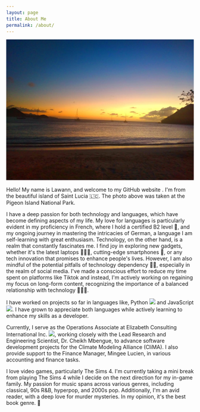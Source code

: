 ```yaml
---
layout: page
title: About Me
permalink: /about/
---
```


!["Sunset picture at Pigeon Island."](/img/view.jpeg)

Hello! My name is Lawann, and welcome to my GitHub website . I'm from the beautiful island of Saint Lucia 🇱🇨. The photo above was taken at the Pigeon Island National Park.

I have a deep passion for both technology and languages, which have become defining aspects of my life. My love for languages is particularly evident in my proficiency in French, where I hold a certified B2 level 🥖, and my ongoing journey in mastering the intricacies of German, a language I am self-learning with great enthusiasm. Technology, on the other hand, is a realm that constantly fascinates me. I find joy in exploring new gadgets, whether it's the latest laptops 🧑🏾‍💻, cutting-edge smartphones 📱, or any tech innovation that promises to enhance people's lives. However, I am also mindful of the potential pitfalls of technology dependency 😮‍💨, especially in the realm of social media. I've made a conscious effort to reduce my time spent on platforms like Tiktok and instead, I'm actively working on regaining my focus on long-form content, recognizing the importance of a balanced relationship with technology 🧘🏾‍♂️.

I have worked on projects so far in languages like, Python <img src="/img/python.ico"> and JavaScript <img src="/img/javascript.ico">. I have grown to appreciate both languages while actively learning to enhance my skills as a developer.

Currently, I serve as the Operations Associate at Elizabeth Consulting International Inc. <img src="/img/company_logo_.ico">, working closely with the Lead Research and Engineering Scientist, Dr. Cheikh Mbengue, to advance software development projects for the Climate Modeling Alliance (CliMA). I also provide support to the Finance Manager, Mingee Lucien, in various accounting and finance tasks.

I love video games, particularly The Sims 4. I'm currently taking a mini break from playing The Sims 4 while I decide on the next direction for my in-game family. My passion for music spans across various genres, including classical, 90s R&B, hyperpop, and 2000s pop. Additionally, I'm an avid reader, with a deep love for murder mysteries. In my opinion, it's the best book genre. 🤭

